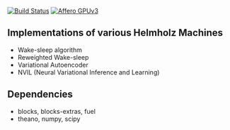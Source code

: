 
[![Build Status](https://img.shields.io/shippable/55846606edd7f2c052287b50/master.svg?style=flat-square)](https://app.shippable.com/projects/55846606edd7f2c052287b50/builds/latest)
[![Affero GPUv3](https://img.shields.io/github/license/jbornschein/helmholtz-machines.svg?style=flat-square)](http://choosealicense.com/licenses/agpl-3.0/)


Implementations of various Helmholz Machines
--------------------------------------------
 * Wake-sleep algorithm
 * Reweighted Wake-sleep
 * Variational Autoencoder
 * NVIL  (Neural Variational Inference and Learning)

Dependencies
------------
 * blocks, blocks-extras, fuel
 * theano, numpy, scipy
